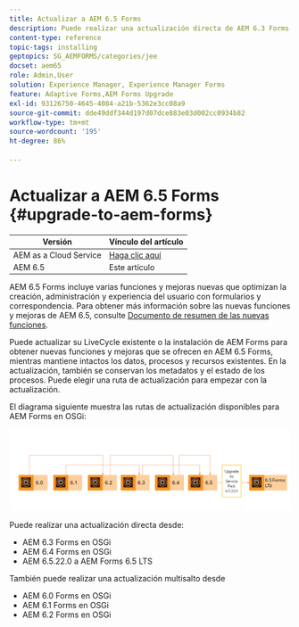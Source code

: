 ```yaml
---
title: Actualizar a AEM 6.5 Forms
description: Puede realizar una actualización directa de AEM 6.3 Forms y AEM 6.4 Forms a AEM 6.5 Forms.
content-type: reference
topic-tags: installing
geptopics: SG_AEMFORMS/categories/jee
docset: aem65
role: Admin,User
solution: Experience Manager, Experience Manager Forms
feature: Adaptive Forms,AEM Forms Upgrade
exl-id: 93126750-4645-4084-a21b-5362e3cc08a9
source-git-commit: dde49ddf344d197d07dce883e03d002cc0934b82
workflow-type: tm+mt
source-wordcount: '195'
ht-degree: 86%

---
```


# Actualizar a AEM 6.5 Forms {#upgrade-to-aem-forms}

| Versión | Vínculo del artículo |
| -------- | ---------------------------- |
| AEM as a Cloud Service | [Haga clic aquí](https://experienceleague.adobe.com/docs/experience-manager-cloud-service/content/forms/setup-configure-migrate/migrate-to-forms-as-a-cloud-service.html) |
| AEM 6.5 | Este artículo |


AEM 6.5 Forms incluye varias funciones y mejoras nuevas que optimizan la creación, administración y experiencia del usuario con formularios y correspondencia. Para obtener más información sobre las nuevas funciones y mejoras de AEM 6.5, consulte [Documento de resumen de las nuevas funciones](https://experienceleague.adobe.com/es/docs/experience-manager-65/content/release-notes/release-notes).

Puede actualizar su LiveCycle existente o la instalación de AEM Forms para obtener nuevas funciones y mejoras que se ofrecen en AEM 6.5 Forms, mientras mantiene intactos los datos, procesos y recursos existentes. En la actualización, también se conservan los metadatos y el estado de los procesos. Puede elegir una ruta de actualización para empezar con la actualización.

El diagrama siguiente muestra las rutas de actualización disponibles para AEM Forms en OSGi:

![Flujo de actualización de OSGi](/help/forms/using/assets/updated-img-forms-upgrade-lts.png)

Puede realizar una actualización directa desde:

* AEM 6.3 Forms en OSGi
* AEM 6.4 Forms en OSGi
* AEM 6.5.22.0 a AEM Forms 6.5 LTS

También puede realizar una actualización multisalto desde

* AEM 6.0 Forms en OSGi
* AEM 6.1 Forms en OSGi
* AEM 6.2 Forms en OSGi

<!--

The following diagram displays the available upgrade paths for AEM Forms on JEE:

![JEE upgrade 6.5](do-not-localize/jee-upgrade-6-5.png) 


You can perform a direct upgrade from:

* AEM 6.3 Forms on JEE
* AEM 6.4 Forms on JEE
* AEM 6.5.x.x Forms on JEE

You can also perform a multi-hop upgrade from

* LiveCycle ES4 SP1
* AEM 6.0 Forms on JEE
* AEM 6.1 Forms on JEE
* AEM 6.2 Forms on JEE

AEM 6.5.18.0 Forms on JEE provides two types of installers: [Full installer](https://experienceleague.adobe.com/docs/experience-manager-release-information/aem-release-updates/forms-updates/aem-forms-releases.html) and [Patch installer](https://experienceleague.adobe.com/docs/experience-manager-release-information/aem-release-updates/forms-updates/aem-forms-releases.html).

**Full installer**: You can use the full installer to set up fresh AEM Forms instances or perform upgrades from AEM 6.5.x.x Forms on JEE to AEM 6.5.18.0 Forms on JEE.

**Patch installer**: Patch installer is for customers already using AEM 6.5.x.x versions. You can use the patch installer to upgrade to the latest version of AEM Forms.

The following image depicts senarios for using full and patch installer.

![Full Installer and Patch Installer](/help/forms/using/assets/full-and-patch-installer.png) 

Refer to the [AEM 6.5 Forms Service Pack installation instructions](https://experienceleague.adobe.com/docs/experience-manager-65-lts/release-notes/aem-forms-current-service-pack-installation-instructions.html) article to install the latest Service Pack for JEE environment.

-->

<!--

[Work in Progress]

Migration involves moving only assets (PDF, XDP, images, adaptive forms, correspondence management assets) from one server to another - processes (LCA), settings, configurations, and a few other pieces of metadata are not migrated. Perform the following steps to migrate to AEM 6.3 Forms:

1. Set up a fresh environment of [AEM 6.3 Forms](https://adobe.com/go/learn_aemforms_documentation_63).
1. Move XDP or other compatible assets to the freshly set instance. For detailed instructions, see [Importing and exporting assets to AEM Forms](../../forms/using/import-export-forms-templates.md). [import templates](../../forms/using/import-export-forms-templates.md)
1. Build the required services, if any.

   For example, if you are using AEM Forms on JEE Document Services, changes are required in the code to use document services available in AEM Forms on OSGi.

1. Perform post-installation activities:

    * **Run Migration Utility**

      The migration utility makes the adaptive forms and correspondence management assets of earlier versions compatible with AEM 6.3 forms. You can download the utility from AEM Software Distribution. For step-by-step information to configure and use the migration utility, see [migration utility](../../forms/using/migration-utility.md) documentation.

    * **Reconfigure Adobe Sign**

      If you had Adobe Sign configured in the previous version of AEM Forms, then reconfigure Adobe Sign from AEM Cloud services. For more details, see [Integrate Adobe Sign with AEM Forms](../../forms/using/adobe-sign-integration-adaptive-forms.md).

      Moreover, AEM 6.3 Forms release has introduced many new Adobe Sign features. For step-by-step information to use Adobe Sign, see [Using Adobe Sign in an adaptive form](../../forms/using/working-with-adobe-sign.md).

    * **Reconfigure analytics and reports**

      In AEM 6.3 Forms, traffic variable for source and success event for impression are not available. So, when you upgrade to AEM 6.3 Forms, AEM Forms stops sending data to Adobe Analytics server and analytics reports for adaptive forms are not available. Moreover, AEM 6.3 Forms introduces traffic variable for the version of form analytics and success event for the amount of time spent on a field. So, reconfigure analytics and reports for your AEM Forms environment. For detailed steps, see [Configuring analytics and reports](../../forms/using/configure-analytics-forms-documents.md).

      Methods to calculate average fill time for forms and average read time for have changed. So, when you upgrade to AEM 6.3 forms, older data (data from previous AEM Forms release) for these metrics is available only in Adobe Analytics. It is not visible in AEM Forms analytics reports. For these metrics, AEM Forms analytics reports display data which is captured after performing the upgrade.

      
      -->
